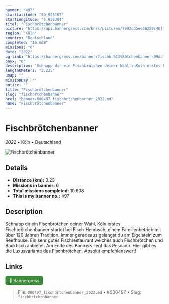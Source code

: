 ```yaml
---
nummer: "497"
startLatitude: "50,925167"
startLongitude: "6,958304"
titel: "Fischbrötchenbanner"
picture: "https://api.bannergress.com/bnrs/pictures/7e92cd5ee56259c40f1cd19da7e0adb5"
region: "Köln"
country: "Deutschland"
completed: "10.608"
missions: "6"
date: "2022"
bg-link: "https://bannergress.com/banner/fischbr%C3%B6tchenbanner-09da"
onyx: "0"
description: "Schnapp dir ein Fischbrötchen deiner Wahl.\nKöln erstes Fischbrötchenbanner startet bei Fisch Hembsch, einem Familienbetrieb mit über 120 Jahren Tradition. Immer geradeaus gelangst du am Eigelstein zum Reefhouse. Ein sehr gutes Fischrestaurant welches auch Fischbrötchen und Backfisch anbietet.\nAm Ende des Banners liegt das Pescado. Hier gibt es die Luxusvariante des Fischbrötchen. Absolut empfehlenswert!"
lengthKMeters: "3,235"
umap: ""
missionDay: ""
notice: ""
title: "Fischbrötchenbanner"
slug: "fischbrtchenbanner"
href: "banner/000497_fischbrtchenbanner_2022.md"
name: "Fischbrötchenbanner"
---
```

# Fischbrötchenbanner

*2022* • Köln • Deutschland

![Fischbrötchenbanner](https://api.bannergress.com/bnrs/pictures/7e92cd5ee56259c40f1cd19da7e0adb5)



## Details
- **Distance (km):** 3.23
- **Missions in banner:** 6
- **Total missions completed:** 10.608
- **This is my banner no.:** 497



## Description
Schnapp dir ein Fischbrötchen deiner Wahl.
Köln erstes Fischbrötchenbanner startet bei Fisch Hembsch, einem Familienbetrieb mit über 120 Jahren Tradition. Immer geradeaus gelangst du am Eigelstein zum Reefhouse. Ein sehr gutes Fischrestaurant welches auch Fischbrötchen und Backfisch anbietet.
Am Ende des Banners liegt das Pescado. Hier gibt es die Luxusvariante des Fischbrötchen. Absolut empfehlenswert!



## Links
<a href="https://bannergress.com/banner/fischbr%C3%B6tchenbanner-09da" target="_blank" style="display:inline-block;margin-right:8px;padding:6px 12px;background:#3c8b3c;color:#fff;text-decoration:none;border-radius:6px;">🔗 Bannergress</a>



> File: `000497_fischbrtchenbanner_2022.md`
> • #000497
> • Slug: `fischbrtchenbanner`
